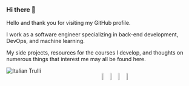### Hi there 👋

<!--
**djeada/djeada** is a ✨ _special_ ✨ repository because its `README.md` (this file) appears on your GitHub profile.

Here are some ideas to get you started:

- 🔭 I’m currently working on ...
- 🌱 I’m currently learning ...
- 👯 I’m looking to collaborate on ...
- 🤔 I’m looking for help with ...
- 💬 Ask me about ...
- 📫 How to reach me: ...
- 😄 Pronouns: ...
- ⚡ Fun fact: ...
-->

Hello and thank you for visiting my GitHub profile.

I work as a software engineer specializing in back-end development, DevOps, and machine learning.

My side projects, resources for the courses I develop, and thoughts on numerous things that interest me may all be found here.

<div style="display:block; width:100%;">
  <div style="width:50%; float: left; display: inline-block;">
  
  <img src="https://github-readme-stats.vercel.app/api?username=djeada&show_icons=true&theme=outrun" alt="Italian Trulli">

  </div>
  <div style="width:50%; float: left; display: inline-block;">
  
  <a href="http://adamdjellouli.com"><img width="7%" src="https://img.icons8.com/fluent/96/000000/domain.png" alt="website"/></a>
  <a href="https://www.youtube.com/c/AdamDjellouli"><img width="7%" src="https://img.icons8.com/color/96/000000/youtube.png" alt="youtube"/></a>
  <a href="linkedin.com/in/adam-djellouli-1bb54619a"><img width="7%" src="https://img.icons8.com/color/96/000000/linkedin.png" alt="linkedin"/></a>
  <a href="https://www.github.com/djeada"><img width="7%" src="https://img.icons8.com/color/96/000000/github.png" alt="linkedin"/></a>

  </div>
</div>

